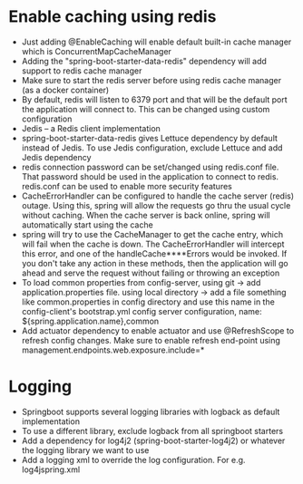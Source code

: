 # Enable caching using redis
* Just adding @EnableCaching will enable default built-in cache manager which is ConcurrentMapCacheManager
* Adding the "spring-boot-starter-data-redis" dependency will add support to redis cache manager
* Make sure to start the redis server before using redis cache manager (as a docker container)
* By default, redis will listen to 6379 port and that will be the default port the application will connect to. This can be changed using custom configuration
* Jedis – a Redis client implementation
* spring-boot-starter-data-redis gives Lettuce dependency by default instead of Jedis. To use Jedis configuration, exclude Lettuce and add Jedis dependency
* redis connection password can be set/changed using redis.conf file. That password should be used in the application to connect to redis. redis.conf can be used to enable more security features
* CacheErrorHandler can be configured to handle the cache server (redis) outage. Using this, spring will allow the requests go thru the usual cycle without caching. When the cache server is back online, spring will automatically start using the cache
* spring will try to use the CacheManager to get the cache entry, which will fail when the cache is down. The CacheErrorHandler will intercept this error, and one of the handleCache****Errors would be invoked. If you don't take any action in these methods, then the application will go ahead and serve the request without failing or throwing an exception
* To load common properties from config-server, using git -> add application.properties file. using local directory -> add a file something like common.properties in config directory and use this name in the config-client's bootstrap.yml config server configuration, name: ${spring.application.name},common
* Add actuator dependency to enable actuator and use @RefreshScope to refresh config changes. Make sure to enable refresh end-point using management.endpoints.web.exposure.include=*

# Logging
- Springboot supports several logging libraries with logback as default implementation
- To use a different library, exclude logback from all springboot starters
- Add a dependency for log4j2 (spring-boot-starter-log4j2) or whatever the logging library we want to use
- Add a logging xml to override the log configuration. For e.g. log4jspring.xml
